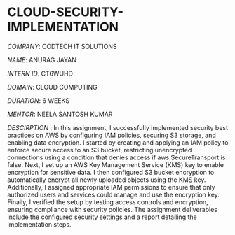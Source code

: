 # CLOUD-SECURITY-IMPLEMENTATION

*COMPANY*: CODTECH IT SOLUTIONS

*NAME*: ANURAG JAYAN

*INTERN ID*: CT6WUHD

*DOMAIN*: CLOUD COMPUTING

*DURATION*: 6 WEEKS

*MENTOR*: NEELA SANTOSH KUMAR

*DESCIRPTION* : In this assignment, I successfully implemented security best practices on AWS by configuring IAM policies, securing S3 storage, and enabling data encryption. I started by creating and applying an IAM policy to enforce secure access to an S3 bucket, restricting unencrypted connections using a condition that denies access if aws:SecureTransport is false. Next, I set up an AWS Key Management Service (KMS) key to enable encryption for sensitive data. I then configured S3 bucket encryption to automatically encrypt all newly uploaded objects using the KMS key. Additionally, I assigned appropriate IAM permissions to ensure that only authorized users and services could manage and use the encryption key. Finally, I verified the setup by testing access controls and encryption, ensuring compliance with security policies. The assignment deliverables include the configured security settings and a report detailing the implementation steps. 

